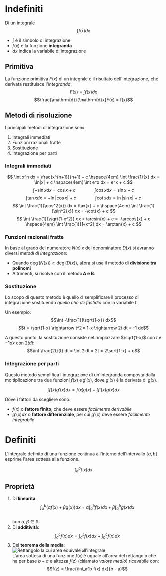# Indefiniti

Di un integrale
$$\int f(x) dx$$

- $\int$ è il simbolo di integrazione
- $f(x)$ è la funzione **integranda**
- $dx$ indica la variabile di integrazione

## Primitiva

La funzione primitiva $F(x)$ di un integrale è il risultato dell'integrazione, che derivata restituisce l'_integranda_.
$$F(x) = \int f(x) dx$$
$$\frac{\mathrm{d}}{\mathrm{d}x}F(x) = f(x)$$

## Metodi di risoluzione

I principali metodi di integrazione sono:

1. Integrali immediati
2. Funzioni razionali fratte
3. Sostituzione
4. Integrazione per parti

### Integrali immediati

$$
\int x^n dx = \frac{x^{n+1}}{n+1} + c
\hspace{4em}
\int \frac{1}{x} dx = \ln|x| + c
\hspace{4em}
\int e^x dx = e^x + c
$$
$$
\int -\sin{x} dx = \cos{x} + c
\hspace{4em}
\int \cos{x} dx = \sin{x} + c
$$
$$
\int \tan{x} dx = -\ln|\cos{x}| + c
\hspace{4em}
\int \cot{x} dx = \ln|\sin{x}| + c
$$
$$
\int \frac{1}{\cos^2{x}} dx = \tan{x} + c
\hspace{4em}
\int \frac{1}{\sin^2{x}} dx = -\cot{x} + c
$$
$$
\int \frac{1}{\sqrt{1-x^2}} dx = \arcsin{x} + c = -\arccos{x} + c
\hspace{4em}
\int \frac{1}{1+x^2} dx = \arctan{x} + c
$$

### Funzioni razionali fratte

In base al grado del numeratore $N(x)$ e del denominatore $D(x)$ si avranno diversi _metodi di integrazione_:

- Quando $\deg(N(x)) \geq \deg(D(x))$, allora si usa il metodo di **divisione tra polinomi**
- Altrimenti, si risolve con il metodo **A e B**.

### Sostituzione

Lo scopo di questo metodo è quello di semplificare il processo di integrazione sostituendo _quello che da fastidio_ con la variabile $t$.

Un esempio:
$$\int -\frac{1}{\sqrt{1-x}} dx$$
$$t = \sqrt{1-x} \rightarrow t^2 = 1-x \rightarrow 2t dt = -1 dx$$

A questo punto, la sostituzione consiste nel rimpiazzare $\sqrt{1-x}$ con $t$ e $-1 dx$ con $2t dt$:
$$\int \frac{2t}{t} dt = \int 2 dt = 2t = 2\sqrt{1-x} + c$$

### Integrazione per parti

Questo metodo semplifica l'integrazione di un'integranda composta dalla moltiplicazione tra due funzioni $f(x)$ e $g'(x)$, dove $g'(x)$ è la derivata di $g(x)$.

$$\int f(x)g'(x) dx = f(x)g(x) - \int f'(x)g(x) dx$$

Dove i fattori da scegliere sono:

- $f(x)$ o **fattore finito**, che deve essere _facilmente derivabile_
- $g'(x) dx$ o **fattore differenziale**, per cui $g'(x)$ deve essere _facilmente integrabile_

# Definiti

L'integrale definito di una funzione continua all'interno dell'intervallo $\left[a, b\right]$ esprime l'area sottesa alla funzione.

$$\int_a^b f(x) dx$$

## Proprietà

1. Di **linearità**: \
$$\int_a^b \left(\alpha f(x) + \beta g(x)\right) dx = \alpha \int_a^b f(x) dx + \beta \int_a^b g(x) dx$$ \
con $\alpha, \beta \in \mathbb{R}$.
2. Di **additività**: \
$$\int_a^c f(x) dx = \int_a^b f(x) dx + \int_b^c f(x) dx$$
3. Del **teorema della media**: \
![Rettangolo la cui area equivale all'integrale](https://i.ibb.co/Kqv39kc/image.png) \
L'area sottesa di una funzione $f(x)$ è uguale all'area del rettangolo che ha per base $b-a$ e altezza $f(z)$ (chiamato _valore medio_) ricavabile con: \
$$f(z) = \frac{\int_a^b f(x) dx}{b - a}$$
